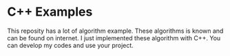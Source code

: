 # C++ Examples

This reposity has a lot of algorithm example. These algorithms is known and can be found on internet. I just implemented these algorithm with C++. You can develop my codes and use your project.
